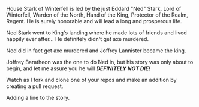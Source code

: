 House Stark of Winterfell is led by the just Eddard "Ned" Stark, Lord of
Winterfell, Warden of the North, Hand of the King, Protector of the Realm,
Regent.  He is surely honorable and will lead a long and prosperous life.

Ned Stark went to King's landing where he made lots of friends and lived
happily ever after...  He definitely didn't get axe murdered.

Ned did in fact get axe murdered and Joffrey Lannister became the king.

Joffrey Baratheon was the one to do Ned in, but his story was only about to
begin, and let me assure you he will ___DEFINITELY NOT DIE!___



Watch as I fork and clone one of your repos and make an addition by creating a pull request.

Adding  a line to the story.